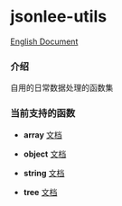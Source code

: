 # jsonlee-utils
[English Document](https://github.com/JsonLee12138/frontend-factory/blob/main/packages/utils/README.en.md)

### 介绍

自用的日常数据处理的函数集

### 当前支持的函数

- **array** [文档](https://github.com/JsonLee12138/frontend-factory/blob/main/packages/utils/docs/arr/README.md)

- **object** [文档](https://github.com/JsonLee12138/frontend-factory/blob/main/packages/utils/docs/obj/README.md)

- **string** [文档](https://github.com/JsonLee12138/frontend-factory/blob/main/packages/utils/docs/str/README.md)

- **tree** [文档](https://github.com/JsonLee12138/frontend-factory/blob/main/packages/utils/docs/tree/README.md)
